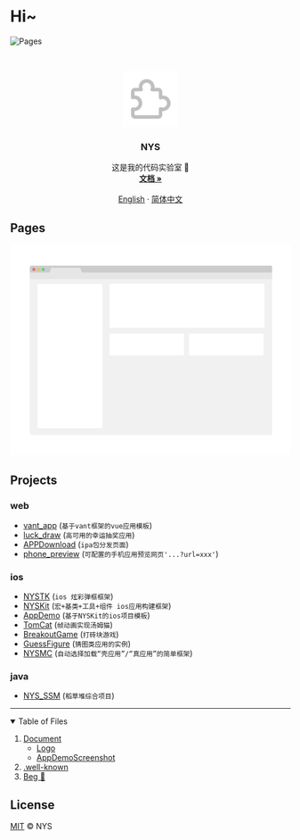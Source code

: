 # Hi~

![Pages](https://img.shields.io/badge/My%20Pages-Developing-brightgreen.svg?style=flat-square)

<br />
<p align="center">
  <img src="logo.png" alt="Logo" width="100" height="100">

  <h3 align="center">NYS</h3>

  <p align="center">
    这是我的代码实验室 🐶
    <br />
    <a href="https://github.com/niyongsheng/niyongsheng.github.io/"><strong>文档 »</strong></a>
    <br />
    <br />
    <a href="https://github.com/niyongsheng/niyongsheng.github.io/blob/master/README.md">English</a>
    ·
    <a href="https://github.com/niyongsheng/niyongsheng.github.io/blob/master/README_cn.md">简体中文</a>
  </p>
</p>

## Pages

<a href="https://niyongsheng.github.io">
  <img src="screenshot.png" alt="Project Screen Shot" width="auto" height="auto" style="hover{border: 2px solid red;}">
</a>

## Projects

### web

- [vant_app](https://niyongsheng.github.io/phone_preview.html?url=https://niyongsheng.github.io/vant_app/#/) (`基于vant框架的vue应用模板`)
- [luck_draw](https://niyongsheng.github.io/luck_draw/) (`高可用的幸运抽奖应用`)
- [APPDownload](https://niyongsheng.github.io/APPDownload/) (`ipa包分发页面`)
- [phone_preview](https://niyongsheng.github.io/phone_preview.html) (`可配置的手机应用预览网页'...?url=xxx'`)

### ios

- [NYSTK](https://github.com/niyongsheng/NYSTK) (`ios 炫彩弹框框架`)
- [NYSKit](https://github.com/niyongsheng/NYSKit) (`宏+基类+工具+组件 ios应用构建框架`)
- [AppDemo](https://github.com/niyongsheng/AppDemo) (`基于NYSKit的ios项目模板`)
- [TomCat](https://github.com/niyongsheng/TomCatGame) (`帧动画实现汤姆猫`)
- [BreakoutGame](https://github.com/niyongsheng/BreakoutGame) (`打砖块游戏`)
- [GuessFigure](https://github.com/niyongsheng/GuessFigureGame) (`猜图类应用的实例`)
- [NYSMC](https://github.com/niyongsheng/NYSMC) (`自动选择加载“壳应用”/“真应用”的简单框架`)

### java

- [NYS_SSM](https://github.com/niyongsheng/NYS_SSM) (`稻草堆综合项目`)

<hr/>

<details open="open">
  <summary>Table of Files</summary>
  <ol>
    <li>
      <a href="https://github.com/niyongsheng/niyongsheng.github.io/tree/master/Document">Document</a>
      <ul>
        <li><a href="https://github.com/niyongsheng/niyongsheng.github.io/tree/master/Document/Logo">Logo</a></li>
		<li><a href="https://github.com/niyongsheng/niyongsheng.github.io/tree/master/Document/AppDemoScreenshot">AppDemoScreenshot</a></li>
      </ul>
    </li>
    <li><a href="https://github.com/niyongsheng/niyongsheng.github.io/blob/master/.well-known/apple-app-site-association">.well-known</a></li>
    <li><a href="https://github.com/niyongsheng/niyongsheng.github.io/tree/master/Beg">Beg 🍭</a></li>
  </ol>
</details>

## License

[MIT](LICENSE) © NYS
